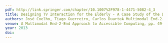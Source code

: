 ```yaml
---
pdf: http://link.springer.com/chapter/10.1007%2F978-1-4471-5082-4_3
title: Designing TV Interaction for the Elderly - A Case Study of the Design for All Approach
authors: José Coelho, Tiago Guerreiro, Carlos DuarteA Multimodal End-2-End Approach to Accessible Computing, pp. 49-69, Pradipta Biswas, Carlos Duarte, Pat Langdon, Luís Almeida, Christoph Jung (Eds.), Springer, 2013
venue: A Multimodal End-2-End Approach to Accessible Computing, pp. 49-69, Pradipta Biswas, Carlos Duarte, Pat Langdon, Luís Almeida, Christoph Jung (Eds.), Springer, 2013
year: 2013
doi: 
---
```

